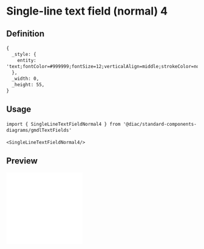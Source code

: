 # Single-line text field (normal) 4

## Definition

```
{
  _style: { 
    entity: 'text;fontColor=#999999;fontSize=12;verticalAlign=middle;strokeColor=none;fillColor=none;textOpacity=80;whiteSpace=wrap;html=1;',
  },
  _width: 0,
  _height: 55,
}
```

## Usage

```
import { SingleLineTextFieldNormal4 } from '@diac/standard-components-diagrams/gmdlTextFields'

<SingleLineTextFieldNormal4/>
```

## Preview

<img src="./single-line-text-field-normal-4.png" width="200"/>
